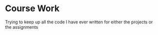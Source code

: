 # Course Work
Trying to keep up all the code I have ever written for either the projects or the assignments
